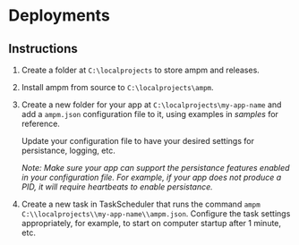 # Deployments

## Instructions

1. Create a folder at `C:\localprojects` to store ampm and releases.

2. Install ampm from source to `C:\localprojects\ampm`.

3. Create a new folder for your app at `C:\localprojects\my-app-name` and add a `ampm.json` configuration file to it, using examples in *samples* for reference.

   Update your configuration file to have your desired settings for persistance, logging, etc.

   *Note: Make sure your app can support the persistance features enabled in your configuration file. For example, if your app does not produce a PID, it will require heartbeats to enable persistance.*

4. Create a new task in TaskScheduler that runs the command `ampm C:\\localprojects\\my-app-name\\ampm.json`. Configure the task settings appropriately, for example, to start on computer startup after 1 minute, etc.

